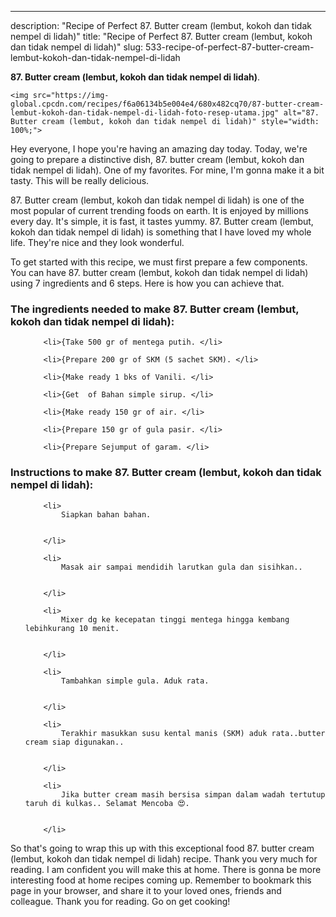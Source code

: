 ---
description: "Recipe of Perfect 87. Butter cream (lembut, kokoh dan tidak nempel di lidah)"
title: "Recipe of Perfect 87. Butter cream (lembut, kokoh dan tidak nempel di lidah)"
slug: 533-recipe-of-perfect-87-butter-cream-lembut-kokoh-dan-tidak-nempel-di-lidah

<p>
	<strong>87. Butter cream (lembut, kokoh dan tidak nempel di lidah)</strong>. 
	
</p>
<p>
	
	<img src="https://img-global.cpcdn.com/recipes/f6a06134b5e004e4/680x482cq70/87-butter-cream-lembut-kokoh-dan-tidak-nempel-di-lidah-foto-resep-utama.jpg" alt="87. Butter cream (lembut, kokoh dan tidak nempel di lidah)" style="width: 100%;">
	
	
</p>
<p>
	Hey everyone, I hope you're having an amazing day today. Today, we're going to prepare a distinctive dish, 87. butter cream (lembut, kokoh dan tidak nempel di lidah). One of my favorites. For mine, I'm gonna make it a bit tasty. This will be really delicious.
</p>
	
<p>
	
</p>
<p>
	87. Butter cream (lembut, kokoh dan tidak nempel di lidah) is one of the most popular of current trending foods on earth. It is enjoyed by millions every day. It's simple, it is fast, it tastes yummy. 87. Butter cream (lembut, kokoh dan tidak nempel di lidah) is something that I have loved my whole life. They're nice and they look wonderful.
</p>

<p>
To get started with this recipe, we must first prepare a few components. You can have 87. butter cream (lembut, kokoh dan tidak nempel di lidah) using 7 ingredients and 6 steps. Here is how you can achieve that.
</p>

<h3>The ingredients needed to make 87. Butter cream (lembut, kokoh dan tidak nempel di lidah):</h3>

<ol>
	
		<li>{Take 500 gr of mentega putih. </li>
	
		<li>{Prepare 200 gr of SKM (5 sachet SKM). </li>
	
		<li>{Make ready 1 bks of Vanili. </li>
	
		<li>{Get  of Bahan simple sirup. </li>
	
		<li>{Make ready 150 gr of air. </li>
	
		<li>{Prepare 150 gr of gula pasir. </li>
	
		<li>{Prepare Sejumput of garam. </li>
	
</ol>
<p>
	
</p>

<h3>Instructions to make 87. Butter cream (lembut, kokoh dan tidak nempel di lidah):</h3>

<ol>
	
		<li>
			Siapkan bahan bahan.
			
			
		</li>
	
		<li>
			Masak air sampai mendidih larutkan gula dan sisihkan..
			
			
		</li>
	
		<li>
			Mixer dg ke kecepatan tinggi mentega hingga kembang lebihkurang 10 menit.
			
			
		</li>
	
		<li>
			Tambahkan simple gula. Aduk rata.
			
			
		</li>
	
		<li>
			Terakhir masukkan susu kental manis (SKM) aduk rata..butter cream siap digunakan..
			
			
		</li>
	
		<li>
			Jika butter cream masih bersisa simpan dalam wadah tertutup taruh di kulkas.. Selamat Mencoba 😍.
			
			
		</li>
	
</ol>

<p>
	
</p>

<p>
	So that's going to wrap this up with this exceptional food 87. butter cream (lembut, kokoh dan tidak nempel di lidah) recipe. Thank you very much for reading. I am confident you will make this at home. There is gonna be more interesting food at home recipes coming up. Remember to bookmark this page in your browser, and share it to your loved ones, friends and colleague. Thank you for reading. Go on get cooking!
</p>
